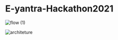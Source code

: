 ﻿# E-yantra-Hackathon2021



![flow (1)](https://user-images.githubusercontent.com/48326355/118821519-f2bd4580-b8d4-11eb-9a2d-2d42cd0a5f22.jpg)


![architeture](https://user-images.githubusercontent.com/48326355/118821216-a5d96f00-b8d4-11eb-8806-ff44ea2ade34.jpg)
